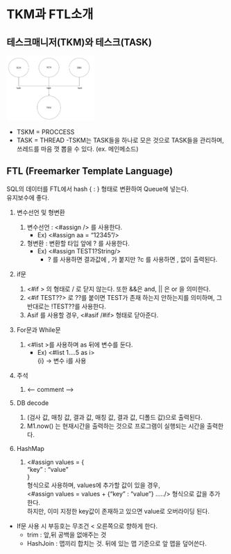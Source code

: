 TKM과 FTL소개
=======================
테스크매니저(TKM)와 테스크(TASK)
-----------------------------------
<img src="./img/3-img1.png" width="40%" height="30%" ></img> </br>
- TSKM = PROCCESS
- TASK = THREAD
 -TSKM는 TASK들을 하나로 모은 것으로 TASK들을 관리하며, 쓰레드를 마음 껏 뽑을 수 있다. (ex. 메인메소드) </br>
 
 
FTL (Freemarker Template Language)
------------------------------------
SQL의 데이터를 FTL에서 hash { : } 형태로 변환하여 Queue에 넣는다. </br>
유지보수에 좋다. </br>

1. 변수선언 및 형변환
	1. 변수선언 : <#assign /> 를 사용한다.
		- Ex) <#assign aa = “12345”/>
	2. 형변환 : 변환할 타입 앞에 ? 를 사용한다.
		- Ex) <#assign TEST1?String/>
			- ? 를 사용하면 결과값에 , 가 붙지만 ?c 를 사용하면 , 없이 출력된다.

2. if문
	1. <#if > 의 형태로 / 로 닫지 않는다. 또한 &&은 and, || 은 or 을 의미한다.
	2. <#if TEST??> 로 ??를 붙이면 TEST가 존재 하는지 안하는지를 의미하며, 그 반대로는 !TEST??를 사용한다.
	3. Asif 를 사용할 경우, <#asif      /#if> 형태로 닫아준다.

3. For문과 While문 
	1. <#list >를 사용하며 as 뒤에 변수를 둔다.
		- Ex) <#list 1….5 as i> </br>
			{i}    -> 변수 i를 사용

4. 주석 
	1. <-- comment -->

5. DB decode 
	1. (검사 값, 매칭 값, 결과 값, 매칭 값, 결과 값, 디폴드 값)으로 출력된다. </br>
	1. M1.now() 는 현재시간을 출력하는 것으로 프로그램이 실행되는 시간을 출력한다. </br>

6. HashMap
	1. <#assign values = { </br>
“key” : “value” </br>
} </br>
형식으로 사용하며, values에 추가할 값이 있을 경우, </br>
<#assign values = values + {“key” : “value”} …../> 형식으로 값을 추가한다. </br>
하지만, 이미 지정한 key값이 존재하고 있으면 value로 오버라이딩 된다. </br>


 
- If문 사용 시 부등호는 무조건 < 오른쪽으로 향하게 한다.
	+ trim :  앞,뒤 공백을 없애주는 것
	+ HashJoin : 맵끼리 합치는 것. 뒤에 있는 맵 기준으로 앞 맵을 덮어쓴다.
